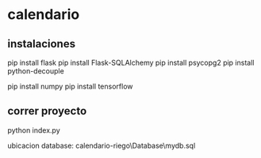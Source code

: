 # calendario

## instalaciones
pip install flask
pip install Flask-SQLAlchemy
pip install psycopg2
pip install python-decouple

pip install numpy
pip install tensorflow


## correr proyecto
python index.py

ubicacion database: calendario-riego\Database\mydb.sql


